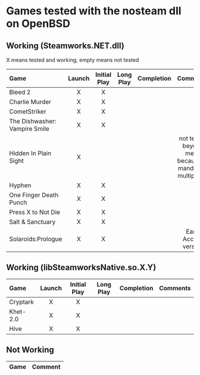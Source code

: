 # Games tested with the nosteam dll on OpenBSD

## Working (Steamworks.NET.dll)

X means tested and working, empty means not tested

|Game|Launch|Initial Play|Long Play|Completion|Comments|
|:---|:----:|:----------:|:-------:|:--------:|:------:|
|Bleed 2		|X|X||||
|Charlie Murder		|X|X||||
|CometStriker		|X|X||||
|The Dishwasher: Vampire Smile	|X|X||||
|Hidden In Plain Sight	|X||||not tested beyond menu because of mandatory multiplayer|
|Hyphen			|X|X||||
|One Finger Death Punch	|X|X||||
|Press X to Not Die	|X|X||||
|Salt & Sanctuary	|X|X||||
|Solaroids:Prologue	|X|X|||Early Access version|

## Working (libSteamworksNative.so.X.Y)

|Game|Launch|Initial Play|Long Play|Completion|Comments|
|:---|:----:|:----------:|:-------:|:--------:|:------:|
|Cryptark		|X|X||||
|Khet-2.0		|X|X||||
|Hive			|X|X||||

## Not Working

|Game|Comment|
|:---|:-----:|

